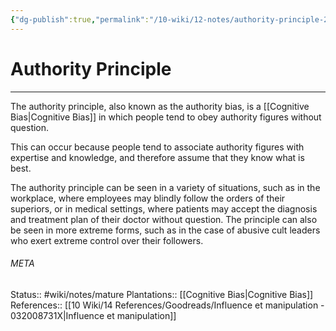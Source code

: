 ```yaml
---
{"dg-publish":true,"permalink":"/10-wiki/12-notes/authority-principle-20230128053542/"}
---
```


# Authority Principle
---
The authority principle, also known as the authority bias, is a [[Cognitive Bias\|Cognitive Bias]] in which people tend to obey authority figures without question.

This can occur because people tend to associate authority figures with expertise and knowledge, and therefore assume that they know what is best.

The authority principle can be seen in a variety of situations, such as in the workplace, where employees may blindly follow the orders of their superiors, or in medical settings, where patients may accept the diagnosis and treatment plan of their doctor without question. The principle can also be seen in more extreme forms, such as in the case of abusive cult leaders who exert extreme control over their followers.



###### META
Status:: #wiki/notes/mature 
Plantations:: [[Cognitive Bias\|Cognitive Bias]]
References:: [[10 Wiki/14 References/Goodreads/Influence et manipulation - 032008731X\|Influence et manipulation]]
